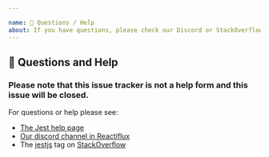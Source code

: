 ```yaml
---

name: 💬 Questions / Help
about: If you have questions, please check our Discord or StackOverflow
---
```


## 💬 Questions and Help

### Please note that this issue tracker is not a help form and this issue will be closed.

For questions or help please see:

* [The Jest help page](https://facebook.github.io/jest/en/help.html)
* [Our discord channel in Reactiflux](https://discord.gg/MWRhKCj)
* The [jestjs](https://stackoverflow.com/questions/tagged/jestjs) tag on [StackOverflow](https://stackoverflow.com/questions/ask)
